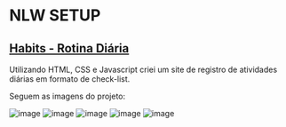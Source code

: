# NLW SETUP

## [Habits - Rotina Diária](https://rotinadiaria.netlify.app/)


Utilizando HTML, CSS e Javascript criei um site de registro de atividades diárias em formato de check-list.

Seguem as imagens do projeto:

![image](https://user-images.githubusercontent.com/104847461/213880762-2898d963-eff7-4aac-8d2e-81be3e522c26.png)
![image](https://user-images.githubusercontent.com/104847461/213880779-9d383881-2521-4698-9a48-4f6ed4c4408d.png)
![image](https://user-images.githubusercontent.com/104847461/213880796-15c86ca0-839b-405f-8eef-147a3c4076cd.png)
![image](https://user-images.githubusercontent.com/104847461/213880813-8b366dd6-c1b3-4e0d-9ef2-ea02ba73c961.png)
![image](https://user-images.githubusercontent.com/104847461/213880840-55fed20c-b963-4bea-aa60-5af0eb008626.png)
